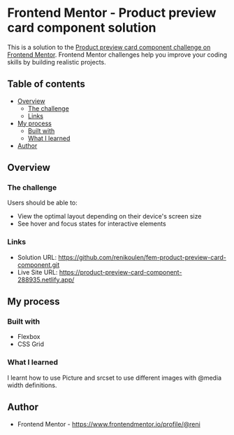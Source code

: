 # Frontend Mentor - Product preview card component solution

This is a solution to the [Product preview card component challenge on Frontend Mentor](https://www.frontendmentor.io/challenges/product-preview-card-component-GO7UmttRfa). Frontend Mentor challenges help you improve your coding skills by building realistic projects.

## Table of contents

- [Overview](#overview)
  - [The challenge](#the-challenge)
  - [Links](#links)
- [My process](#my-process)
  - [Built with](#built-with)
  - [What I learned](#what-i-learned)
- [Author](#author)

## Overview

### The challenge

Users should be able to:

- View the optimal layout depending on their device's screen size
- See hover and focus states for interactive elements

### Links

- Solution URL: https://github.com/renikoulen/fem-product-preview-card-component.git
- Live Site URL: https://product-preview-card-component-288935.netlify.app/

## My process

### Built with

- Flexbox
- CSS Grid

### What I learned

I learnt how to use Picture and srcset to use different images with @media width definitions.

## Author

- Frontend Mentor - https://www.frontendmentor.io/profile/@reni
